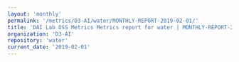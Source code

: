 ```yaml
---
layout: 'monthly'
permalink: '/metrics/D3-AI/water/MONTHLY-REPORT-2019-02-01/'
title: 'DAI Lab OSS Metrics Metrics report for water | MONTHLY-REPORT-2019-02-01'
organization: 'D3-AI'
repository: 'water'
current_date: '2019-02-01'
---
```

